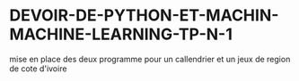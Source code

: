 # DEVOIR-DE-PYTHON-ET-MACHIN-MACHINE-LEARNING-TP-N-1
mise en place des deux programme pour un callendrier et un jeux de region de cote d'ivoire
